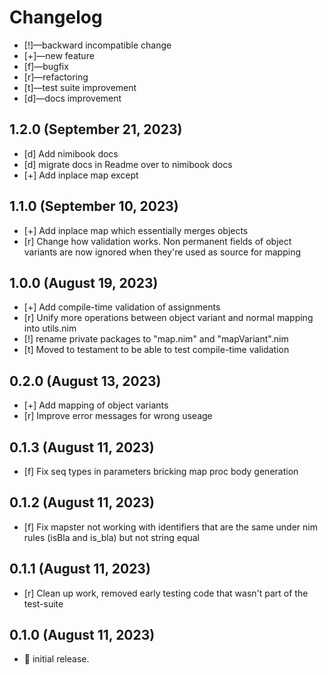 # Changelog

-   [!]—backward incompatible change
-   [+]—new feature
-   [f]—bugfix
-   [r]—refactoring
-   [t]—test suite improvement
-   [d]—docs improvement

## 1.2.0 (September 21, 2023)
- [d] Add nimibook docs
- [d] migrate docs in Readme over to nimibook docs
- [+] Add inplace map except

## 1.1.0 (September 10, 2023)
- [+] Add inplace map which essentially merges objects
- [r] Change how validation works. Non permanent fields of object variants are now ignored when they're used as source for mapping

## 1.0.0 (August 19, 2023)
- [+] Add compile-time validation of assignments
- [r] Unify more operations between object variant and normal mapping into utils.nim
- [!] rename private packages to "map.nim" and "mapVariant".nim
- [t] Moved to testament to be able to test compile-time validation

## 0.2.0 (August 13, 2023)
- [+] Add mapping of object variants
- [r] Improve error messages for wrong useage

## 0.1.3 (August 11, 2023)
- [f] Fix seq types in parameters bricking map proc body generation

## 0.1.2 (August 11, 2023)
- [f] Fix mapster not working with identifiers that are the same under nim rules (isBla and is_bla) but not string equal

## 0.1.1 (August 11, 2023)
- [r] Clean up work, removed early testing code that wasn't part of the test-suite

## 0.1.0 (August 11, 2023)
-   🎉 initial release.